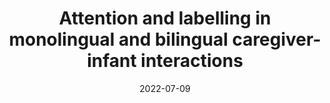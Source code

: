 ---
title: "Attention and labelling in monolingual and bilingual caregiver-infant interactions"
collection: talks
type: "Conference talk"
permalink: /talks/2022-07-09-bevivino-ICIS-2022
venue: "International Congress of Infant Studies (ICIS) 2022"
date: 2022-07-09
location: "Ottawa, Canada "

citation: 'Kalashnikova, M., <strong>Bevivino, D.</strong>, &amp; Singh, L. (2022, July 9). Attention and labelling in monolingual and bilingual caregiver-infant interactions. <em>International Congress of Infant Studies (ICIS)</em>. Ottawa, Canada. [Talk delivered by MK &amp;  <a href=&quot;https://infantstudies.org/wp-content/uploads/2022/07/ICIS-2022-Abstract-ProceedingsJuly07.pdf#page=76&quot;>Abstract</a>]'
coauthors: 'M. Kalashnikova &amp; L. Singh'
category: talks
---